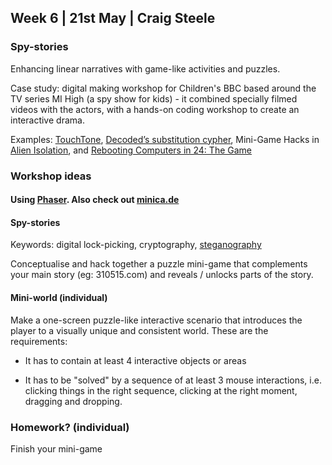 ## Week 6 | 21st May | Craig Steele

### Spy-stories

Enhancing linear narratives with game-like activities and puzzles. 

Case study: digital making workshop for Children's BBC based around the TV series MI High (a spy show for kids) - it combined specially filmed videos with the actors, with a hands-on coding workshop to create an interactive drama.

Examples: [TouchTone](http://touchtonegame.com), [Decoded’s substitution cypher](http://hacker.decoded.com/substitution), Mini-Game Hacks in [Alien Isolation](https://www.youtube.com/watch?v=Y-i3RwZLbio), and [Rebooting Computers in 24: The Game](http://www.youtube.com/watch?v=bzc_i6jDdv8&t=48m0s)

### Workshop ideas 

#### Using [Phaser](https://phaser.io/learn). Also check out [minica.de](http://minica.de)

#### Spy-stories

Keywords: digital lock-picking, cryptography, [steganography](http://en.wikipedia.org/wiki/Steganography)

Conceptualise and hack together a puzzle mini-game that complements your main story (eg: 310515.com) and reveals / unlocks parts of the story. 

#### Mini-world (individual)

Make a one-screen puzzle-like interactive scenario that introduces the player to a visually unique and consistent world. These are the requirements:

* It has to contain at least 4 interactive objects or areas

* It has to be "solved" by a sequence of at least 3 mouse interactions, i.e. clicking things in the right sequence, clicking at the right moment, dragging and dropping.

### Homework? (individual)

Finish your mini-game